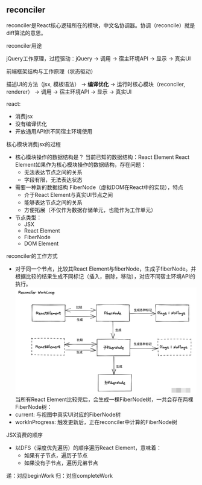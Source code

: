 ## reconciler
reconciler是React核心逻辑所在的模块，中文名协调器。协调（reconcile）就是diff算法的意思。

reconciler用途

jQuery工作原理，过程驱动：jQuery -> 调用 -> 宿主环境API -> 显示 -> 真实UI

前端框架结构与工作原理（状态驱动）

描述UI的方法（jsx, 模板语法） -> **编译优化**  -> 运行时核心模块（reconciler, renderer） -> 调用 -> 宿主环境API -> 显示 -> 真实UI

react:
- 消费jsx
- 没有编译优化
- 开放通用API供不同宿主环境使用

核心模块消费jsx的过程
- 核心模块操作的数据结构是？
  当前已知的数据结构：React Element 
  React Element如果作为核心模块操作的数据结构，存在问题：
  - 无法表达节点之间的关系
  - 字段有限，无法表达状态
- 需要一种新的数据结构 FiberNode（虚拟DOM在React中的实现），特点
  - 介于React Element与真实UI节点之间
  - 能够表达节点之间的关系
  - 方便拓展（不仅作为数据存储单元，也能作为工作单元）
- 节点类型：
  - JSX
  - React Element
  - FiberNode
  - DOM Element

reconciler的工作方式

- 对于同一个节点，比较其React Element与fiberNode，生成子fiberNode。并根据比较的结果生成不同标记（插入，删除，移动），对应不同宿主环境API的执行。
![](4-reconciler/workloop.png)
当所有React Element比较完后，会生成一棵FiberNode树，一共会存在两棵FiberNode树：
- current: 与视图中真实UI对应的FiberNode树
- workInProgress: 触发更新后，正在reconciler中计算的FiberNode树

JSX消费的顺序
- 以DFS（深度优先遍历）的顺序遍历React Element，意味着：
  - 如果有子节点，遍历子节点
  - 如果没有子节点，遍历兄弟节点

递：对应beginWork
归：对应completeWork